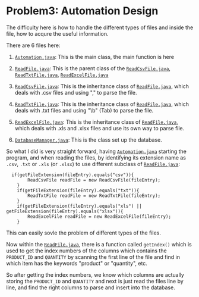 Problem3: Automation Design
========

The difficulty here is how to handle the different types of files and inside the file, how to acqure the useful information.

There are 6 files here:

1. [```Automation.java```](https://github.com/southpenguin/SHouse/blob/master/Problem3/Automation.java): This is the main class, the main function is here

2. [```ReadFile.java```](https://github.com/southpenguin/SHouse/blob/master/Problem3/ReadFile.java): This is the parent class of the [```ReadCsvFile.java```](https://github.com/southpenguin/SHouse/blob/master/Problem3/ReadCsvFile.java), [```ReadTxtFile.java```](https://github.com/southpenguin/SHouse/blob/master/Problem3/ReadTxtFile.java), [```ReadExcelFile.java```](https://github.com/southpenguin/SHouse/blob/master/Problem3/ReadExcelFile.java)

3. [```ReadCsvFile.java```](https://github.com/southpenguin/SHouse/blob/master/Problem3/ReadCsvFile.java): This is the inheritance class of [```ReadFile.java```](https://github.com/southpenguin/SHouse/blob/master/Problem3/ReadFile.java), which deals with .csv files and using "," to parse the file.

4. [```ReadTxtFile.java```](https://github.com/southpenguin/SHouse/blob/master/Problem3/ReadTxtFile.java): This is the inheritance class of [```ReadFile.java```](https://github.com/southpenguin/SHouse/blob/master/Problem3/ReadFile.java), which deals with .txt files and using "\b" (Tab) to parse the file.

5. [```ReadExcelFile.java```](https://github.com/southpenguin/SHouse/blob/master/Problem3/ReadExcelFile.java): This is the inheritance class of [```ReadFile.java```](https://github.com/southpenguin/SHouse/blob/master/Problem3/ReadFile.java), which deals with .xls and .xlsx files and use its own way to parse file.

6. [```DatabaseManager.java```](https://github.com/southpenguin/SHouse/blob/master/Problem3/DatabaseManager.java): This is the class set up the database.

So what I did is very straight forward, having [```Automation.java```](https://github.com/southpenguin/SHouse/blob/master/Problem3/Automation.java) starting the program, and when reading the files, by identifying its extension name as ```.csv```, ```.txt``` or ```.xls``` (or ```.xlsx```) to use different subclass of [```ReadFile.java```](https://github.com/southpenguin/SHouse/blob/master/Problem3/ReadFile.java):
```
  if(getFileExtension(fileEntry).equals("csv")){
		ReadCsvFile readFile = new ReadCsvFile(fileEntry);
	}
	if(getFileExtension(fileEntry).equals("txt")){
		ReadTxtFile readFile = new ReadTxtFile(fileEntry);
	}
	if(getFileExtension(fileEntry).equals("xls") || getFileExtension(fileEntry).equals("xlsx")){
		ReadExcelFile readFile = new ReadExcelFile(fileEntry);
	}
```
This can easily sovle the problem of different types of the files.

Now within the [```ReadFile.java```](https://github.com/southpenguin/SHouse/blob/master/Problem3/ReadFile.java), there is a function called ```getIndex()``` which is used to get the index numbers of the columns which contains the ```PRODUCT_ID``` and ```QUANTITY``` by scanning the first line of the file and find in which item has the keywords "product" or "quantity", etc.

So after getting the index numbers, we know which columns are actually storing the ```PRODUCT_ID``` and ```QUANTITY``` and next is just read the files line by line, and find the right columns to parse and insert into the database.
